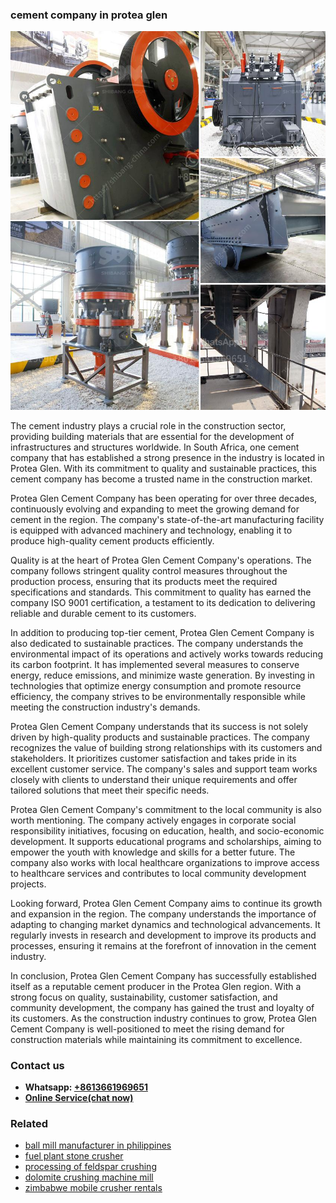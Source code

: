 <h3>cement company in protea glen</h3><img src='1708309255.jpg' alt=''><p>The cement industry plays a crucial role in the construction sector, providing building materials that are essential for the development of infrastructures and structures worldwide. In South Africa, one cement company that has established a strong presence in the industry is located in Protea Glen. With its commitment to quality and sustainable practices, this cement company has become a trusted name in the construction market.</p><p>Protea Glen Cement Company has been operating for over three decades, continuously evolving and expanding to meet the growing demand for cement in the region. The company's state-of-the-art manufacturing facility is equipped with advanced machinery and technology, enabling it to produce high-quality cement products efficiently.</p><p>Quality is at the heart of Protea Glen Cement Company's operations. The company follows stringent quality control measures throughout the production process, ensuring that its products meet the required specifications and standards. This commitment to quality has earned the company ISO 9001 certification, a testament to its dedication to delivering reliable and durable cement to its customers.</p><p>In addition to producing top-tier cement, Protea Glen Cement Company is also dedicated to sustainable practices. The company understands the environmental impact of its operations and actively works towards reducing its carbon footprint. It has implemented several measures to conserve energy, reduce emissions, and minimize waste generation. By investing in technologies that optimize energy consumption and promote resource efficiency, the company strives to be environmentally responsible while meeting the construction industry's demands.</p><p>Protea Glen Cement Company understands that its success is not solely driven by high-quality products and sustainable practices. The company recognizes the value of building strong relationships with its customers and stakeholders. It prioritizes customer satisfaction and takes pride in its excellent customer service. The company's sales and support team works closely with clients to understand their unique requirements and offer tailored solutions that meet their specific needs.</p><p>Protea Glen Cement Company's commitment to the local community is also worth mentioning. The company actively engages in corporate social responsibility initiatives, focusing on education, health, and socio-economic development. It supports educational programs and scholarships, aiming to empower the youth with knowledge and skills for a better future. The company also works with local healthcare organizations to improve access to healthcare services and contributes to local community development projects.</p><p>Looking forward, Protea Glen Cement Company aims to continue its growth and expansion in the region. The company understands the importance of adapting to changing market dynamics and technological advancements. It regularly invests in research and development to improve its products and processes, ensuring it remains at the forefront of innovation in the cement industry.</p><p>In conclusion, Protea Glen Cement Company has successfully established itself as a reputable cement producer in the Protea Glen region. With a strong focus on quality, sustainability, customer satisfaction, and community development, the company has gained the trust and loyalty of its customers. As the construction industry continues to grow, Protea Glen Cement Company is well-positioned to meet the rising demand for construction materials while maintaining its commitment to excellence.</p><h3>Contact us</h3><ul><li><strong>Whatsapp:&nbsp;<a href="https://wa.me/8613661969651">+8613661969651</a></strong></li><li><a href="https://swt.shibang-china.com/?git&amp;zhl&amp;cement company in protea glen"><strong>Online Service(chat now)</strong></a></li></ul><h3>Related</h3><ul><li><a href='ball mill manufacturer in philippines.md'>ball mill manufacturer in philippines</a></li><li><a href='fuel plant stone crusher.md'>fuel plant stone crusher</a></li><li><a href='processing of feldspar crushing.md'>processing of feldspar crushing</a></li><li><a href='dolomite crushing machine mill.md'>dolomite crushing machine mill</a></li><li><a href='zimbabwe mobile crusher rentals.md'>zimbabwe mobile crusher rentals</a></li></ul>